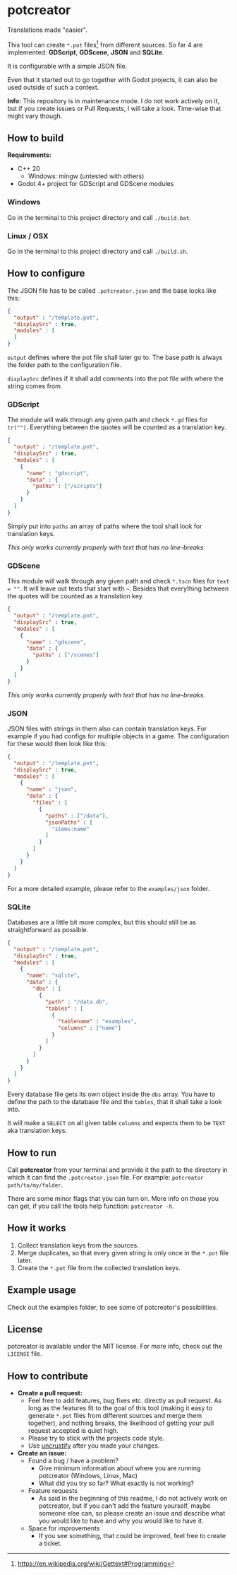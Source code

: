 # potcreator

Translations made "easier".

This tool can create `*.pot` files[^1] from different sources. So far 4 are
implemented: **GDScript**, **GDScene**, **JSON** and **SQLite**.

It is configurable with a simple JSON file.

Even that it started out to go together with Godot projects, it can also be used
outside of such a context.

**Info:** This repository is in maintenance mode. I do not work actively on it,
but if you create issues or Pull Requests, I will take a look. Time-wise that
might vary though.

## How to build

**Requirements:**

* C++ 20
  * Windows: mingw (untested with others)
* Godot 4+ project for GDScript and GDScene modules

### Windows

Go in the terminal to this project directory and call `./build.bat`.

### Linux / OSX

Go in the terminal to this project directory and call `./build.sh`.

## How to configure

The JSON file has to be called `.potcreator.json` and the base looks like this:

```json
{
  "output" : "/template.pot",
  "displaySrc" : true,
  "modules" : [
  ]
}

```

`output` defines where the pot file shall later go to. The base path is always
the folder path to the configuration file.

`displaySrc` defines if it shall add comments into the pot file with where the
string comes from.

### GDScript

The module will walk through any given path and check `*.gd` files for `tr("")`.
Everything between the quotes will be counted as a translation key.

```json
{
  "output" : "/template.pot",
  "displaySrc" : true,
  "modules" : [
    {
      "name" : "gdscript",
      "data" : {
        "paths" : ["/scripts"]
      }
    }
  ]
}
```

Simply put into `paths` an array of paths where the tool shall look for
translation keys.

*This only works currently properly with text that has no line-breaks.*

### GDScene

This module will walk through any given path and check `*.tscn` files for
`text = ""`. It will leave out texts that start with `~`. Besides that
everything between the quotes will be counted as a translation key.

```json
{
  "output" : "/template.pot",
  "displaySrc" : true,
  "modules" : [
    {
      "name" : "gdscene",
      "data" : {
        "paths" : ["/scenes"]
      }
    }
  ]
}
```

*This only works currently properly with text that has no line-breaks.*

### JSON

JSON files with strings in them also can contain translation keys. For example
if you had configs for multiple objects in a game. The configuration for these
would then look like this:

```json
{
  "output" : "/template.pot",
  "displaySrc" : true,
  "modules" : [
    {
      "name" : "json",
      "data" : {
        "files" : [
          {
            "paths" : ["/data"],
            "jsonPaths" : [
              "items:name"
            ]
          }
        ]
      }
    }
  ]
}
```

For a more detailed example, please refer to the `examples/json` folder.

### SQLite

Databases are a little bit more complex, but this should still be as
straightforward as possible.

```json
{
  "output" : "/template.pot",
  "displaySrc" : true,
  "modules" : [
    {
      "name": "sqlite",
      "data" : {
        "dbs" : [
          {
            "path" : "/data.db",
            "tables" : [
              {
                "tablename" : "examples",
                "columns" : ["name"]
              }
            ]
          }
        ]
      }
    }
  ]
}
```

Every database file gets its own object inside the `dbs` array. You have to
define the path to the database file and the `tables`, that it shall take a look
into.

It will make a `SELECT` on all given table `columns` and expects them to be
`TEXT` aka translation keys.

## How to run

Call **potcreator** from your terminal and provide it the path to the directory
in which it can find the `.potcreator.json` file. For example:
`potcreator path/to/my/folder`.

There are some minor flags that you can turn on. More info on those you can get,
if you call the tools help function: `potcreator -h`.

## How it works

1. Collect translation keys from the sources.
2. Merge duplicates, so that every given string is only once in the `*.pot` file later.
3. Create the `*.pot` file from the collected translation keys.

## Example usage

Check out the examples folder, to see some of potcreator's possibilities.

## License

potcreator is available under the MIT license. For more info, check out the
`LICENSE` file.

## How to contribute

* **Create a pull request:**
  * Feel free to add features, bug fixes etc. directly as pull request. As long
    as the features fit to the goal of this tool (making it easy to generate
    `*.pot` files from different sources and merge them together), and nothing
    breaks, the likelihood of getting your pull request accepted is quiet high.
  * Please try to stick with the projects code style.
  * Use [uncrustify](https://github.com/uncrustify/uncrustify) after you made your changes.
* **Create an issue:**
  * Found a bug / have a problem?
    * Give minimum information about where you are running potcreator (Windows, Linux, Mac)
    * What did you try so far? What exactly is not working?
  * Feature requests
    * As said in the beginning of this readme, I do not actively work on potcreator,
      but if you can't add the feature yourself, maybe someone else can, so please
      create an issue and describe what you would like to have and why you would
      like to have it.
  * Space for improvements
    * If you see something, that could be improved, feel free to create a ticket.

[^1]: https://en.wikipedia.org/wiki/Gettext#Programming
